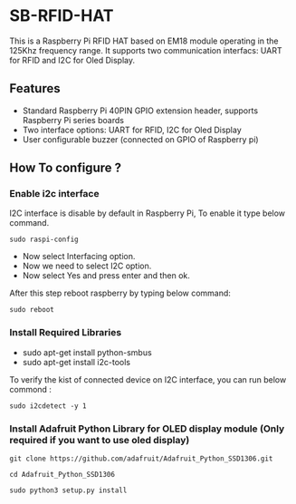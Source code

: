 # SB-RFID-HAT
This is a Raspberry Pi RFID HAT based on EM18 module operating in the 125Khz frequency range. It supports two communication interfacs: UART for RFID and I2C for Oled Display.

## Features

* Standard Raspberry Pi 40PIN GPIO extension header, supports Raspberry Pi series boards
* Two interface options: UART for RFID, I2C for Oled Display
* User configurable buzzer (connected on GPIO  of Raspberry pi)

## How To configure ? 

### Enable i2c interface

I2C interface is disable by default in Raspberry Pi, To enable it type below command.

``` sudo raspi-config ```

* Now select Interfacing option.
* Now we need to select I2C option.
* Now select Yes and press enter and then ok.

After this step reboot raspberry by typing below command:

``` sudo reboot ```

### Install Required Libraries

* sudo apt-get install python-smbus
* sudo apt-get install i2c-tools

To verify the kist of connected device on I2C interface, you can run below commond :

``` sudo i2cdetect -y 1 ```

### Install Adafruit Python Library for OLED display module (Only required if you want to use oled display)

``` git clone https://github.com/adafruit/Adafruit_Python_SSD1306.git ```

``` cd Adafruit_Python_SSD1306 ```

``` sudo python3 setup.py install ```

